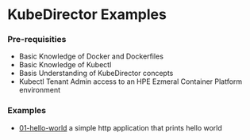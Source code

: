 # KubeDirector Examples

### Pre-requisities

 - Basic Knowledge of Docker and Dockerfiles
 - Basic Knowledge of Kubectl
 - Basis Understanding of KubeDirector concepts
 - Kubectl Tenant Admin access to an HPE Ezmeral Container Platform environment

### Examples

 - [01-hello-world](./01-hello-world) a simple http application that prints hello world
